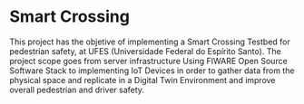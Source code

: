 # Smart Crossing

This project has the objetive of implementing a Smart Crossing Testbed for pedestrian safety, at UFES (Universidade Federal do Espírito Santo).
The project scope goes from server infrastructure Using FIWARE Open Source Software Stack to implementing IoT Devices in order to gather data from the 
physical space and replicate in a Digital Twin Environment and improve overall pedestrian and driver safety.
